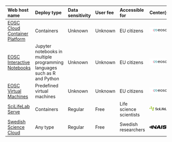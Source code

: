 

|Web host name|Deploy type|Data sensitivity|User fee|Accessible for|Center(s)|
|:-----------------------------|:------------------------------------------------------------------------|:----------------|:----------|:-----------------------|:-----------|
|[EOSC Cloud Container Platform](https://open-science-cloud.ec.europa.eu/services/cloud-container-platform)|Containers                                                               |Unknown          |Unknown    |EU citizens             |![EOSC](logo/eosc_logo_77_x_24.png)|
|[EOSC Interactive Notebooks](https://open-science-cloud.ec.europa.eu/services/interactive-notebooks)|Jupyter notebooks in multiple programming languages such as R and Python |Unknown          |Unknown    |EU citizens             |![EOSC](logo/eosc_logo_77_x_24.png)|
|[EOSC Virtual Machines](https://open-science-cloud.ec.europa.eu/services/virtual-machines)|Predefined virtual machines                                              |Unknown          |Unknown    |EU citizens             |![EOSC](logo/eosc_logo_77_x_24.png)|
|[SciLifeLab Serve](https://serve.scilifelab.se/)|Containers                                                               |Regular          |Free       |Life science scientists |![SciLifeLab](logo/sll_logo_110_x_24.png)|
|[Swedish Science Cloud](https://cloud.snic.se/)|Any type                                                                 |Regular          |Free       |Swedish researchers     |![NAISS](logo/naiss_logo_148_x_24.png)|
